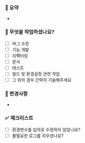 ### 📌 요약
- 

### 📕 무엇을 작업하셨나요?
- [ ] 버그 수정
- [ ] 기능 개발
- [ ] 리팩터링
- [ ] 문서
- [ ] 테스트
- [ ] 빌드 및 환경설정 관련 작업
- [ ] 그 외의 경우 간략히 기술해주세요

### 📖 변경사항
- 

### ✅ 체크리스트
- [ ] 환경변수를 임의로 수정하지 않았나요?
- [ ] 불필요한 로그를 지우셨나요?
